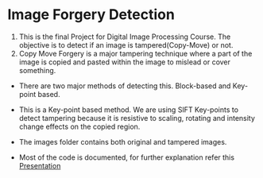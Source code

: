 # Image Forgery Detection
1. This is the final Project for Digital Image Processing Course. The objective is to detect if an image is tampered(Copy-Move) or not. 
2. Copy Move Forgery is a major tampering technique where a part of the image is copied and pasted within the image to mislead or cover something. 

- There are two major methods of detecting this. Block-based and Key-point based.

- This is a Key-point based method. We are using SIFT Key-points to detect tampering because it is resistive to scaling, rotating and intensity change effects on the copied region.

- The images folder contains both original and tampered images.

- Most of the code is documented, for further explanation refer this [Presentation](https://docs.google.com/presentation/d/1c8ZAFyZkamRC_VXKWdFOpWS_Ew4iMohYs6nykHEJhy4/edit?usp=sharing)

